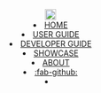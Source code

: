 <head-bottom>
  <link rel="stylesheet" href="{{baseUrl}}/css/main.css">
</head-bottom>

<header sticky>
  <navbar type="dark">
    <a slot="brand" href="{{baseUrl}}/index.html" title="Home" class="navbar-brand"><img src="{{baseUrl}}/images/logo-darkbackground.svg" height="20"></a>
    <li><a highlight-on="exact" href="{{baseUrl}}/index.html" class="nav-link">HOME</a></li>
    <div tags="environment--ug environment--combined"><li><a highlight-on="sibling-or-child" href="{{baseUrl}}/userGuide/index.html" class="nav-link">USER GUIDE</a></li></div>
    <div tags="environment--dg environment--combined"><li><a highlight-on="sibling-or-child" href="{{baseUrl}}/devGuide/index.html" class="nav-link">DEVELOPER GUIDE</a></li></div>
    <li><a highlight-on="exact" href="{{baseUrl}}/showcase.html" class="nav-link">SHOWCASE</a></li>
    <li><a highlight-on="exact" href="{{baseUrl}}/about.html" class="nav-link">ABOUT</a></li>
    <li>
      <a href="https://github.com/MarkBind/markbind" target="_blank" class="nav-link"><md>:fab-github:</md></a>
    </li>
    <li slot="right">
      <form class="navbar-form">
        <searchbar :data="searchData" placeholder="Search" :on-hit="searchCallback" menu-align-right></searchbar>
      </form>
    </li>
  </navbar>
</header>
